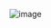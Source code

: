 ![image](https://user-images.githubusercontent.com/83164668/121806971-bd0b4280-cc6f-11eb-9d94-2e0076abffeb.png)
